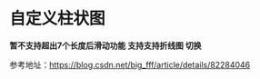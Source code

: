 # 自定义柱状图

**暂不支持超出7个长度后滑动功能**
**支持支持折线图 切换**

参考地址：https://blog.csdn.net/big_fff/article/details/82284046
